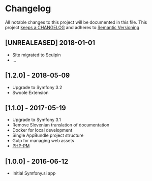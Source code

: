 # Changelog

All notable changes to this project will be documented in this file. This project
[keeps a CHANGELOG](http://keepachangelog.com/) and adheres to
[Semantic Versioning](http://semver.org/).

## [UNREALEASED] 2018-01-01

* Site migrated to Sculpin
* ...

## [1.2.0] - 2018-05-09

* Upgrade to Symfony 3.2
* Swoole Extension

## [1.1.0] - 2017-05-19

* Upgrade to Symfony 3.1
* Remove Slovenian translation of documentation
* Docker for local development
* Single AppBundle project structure
* Gulp for managing web assets
* [PHP-PM](https://github.com/php-pm)

## [1.0.0] - 2016-06-12

* Initial Symfony.si app
